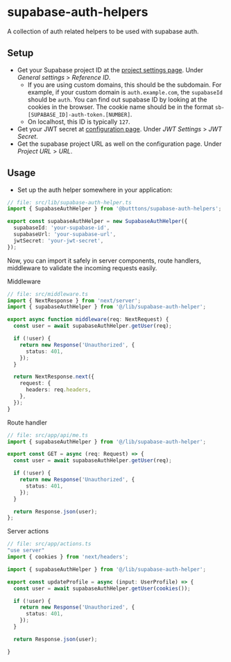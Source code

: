 # supabase-auth-helpers

A collection of auth related helpers to be used with supabase auth.

## Setup

- Get your Supabase project ID at the [project settings page](https://supabase.com/dashboard/project/_/settings/general). Under _General settings_ > _Reference ID_.
  - If you are using custom domains, this should be the subdomain. For example, if your custom domain is `auth.example.com`, the `supabaseId` should be `auth`. You can find out supabase ID by looking at the cookies in the browser. The cookie name should be in the format `sb-[SUPABASE_ID]-auth-token.[NUMBER]`.
  - On localhost, this ID is typically `127`.
- Get your JWT secret at [configuration page](https://supabase.com/dashboard/project/_/settings/api). Under _JWT Settings_ > _JWT Secret_.
- Get the supabase project URL as well on the configuration page. Under _Project URL_ > _URL_.

## Usage
- Set up the auth helper somewhere in your application:

```ts
// file: src/lib/supabase-auth-helper.ts
import { SupabaseAuthHelper } from '@butttons/supabase-auth-helpers';

export const supabaseAuthHelper = new SupabaseAuthHelper({
  supabaseId: 'your-supabase-id',
  supabaseUrl: 'your-supabase-url',
  jwtSecret: 'your-jwt-secret',
});
```

Now, you can import it safely in server components, route handlers, middleware to validate the incoming requests easily.

Middleware

```ts
// file: src/middleware.ts
import { NextResponse } from 'next/server';
import { supabaseAuthHelper } from '@/lib/supabase-auth-helper';

export async function middleware(req: NextRequest) {
  const user = await supabaseAuthHelper.getUser(req);

  if (!user) {
    return new Response('Unauthorized', {
      status: 401,
    });
  }

  return NextResponse.next({
    request: {
      headers: req.headers,
    },
  });
}
```

Route handler

```ts
// file: src/app/api/me.ts
import { supabaseAuthHelper } from '@/lib/supabase-auth-helper';

export const GET = async (req: Request) => {
  const user = await supabaseAuthHelper.getUser(req);

  if (!user) {
    return new Response('Unauthorized', {
      status: 401,
    });
  }

  return Response.json(user);
};
```

Server actions
```ts
// file: src/app/actions.ts
"use server"
import { cookies } from 'next/headers'; 

import { supabaseAuthHelper } from '@/lib/supabase-auth-helper';

export const updateProfile = async (input: UserProfile) => {
  const user = await supabaseAuthHelper.getUser(cookies());

  if (!user) {
    return new Response('Unauthorized', {
      status: 401,
    });
  }

  return Response.json(user);

}

```